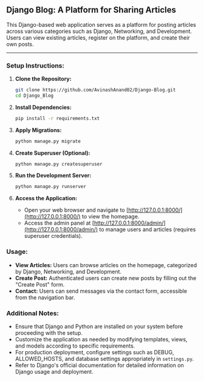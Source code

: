 
## Django Blog: A Platform for Sharing Articles

This Django-based web application serves as a platform for posting articles across various categories such as Django, Networking, and Development. Users can view existing articles, register on the platform, and create their own posts.

---

### Setup Instructions:

1. **Clone the Repository:**
   ```bash
   git clone https://github.com/AvinashAnand02/Django-Blog.git
   cd Django_Blog
   ```

2. **Install Dependencies:**
   ```bash
   pip install -r requirements.txt
   ```

3. **Apply Migrations:**
   ```bash
   python manage.py migrate
   ```

4. **Create Superuser (Optional):**
   ```bash
   python manage.py createsuperuser
   ```

5. **Run the Development Server:**
   ```bash
   python manage.py runserver
   ```

6. **Access the Application:**
   - Open your web browser and navigate to [http://127.0.0.1:8000/](http://127.0.0.1:8000/) to view the homepage.
   - Access the admin panel at [http://127.0.0.1:8000/admin/](http://127.0.0.1:8000/admin/) to manage users and articles (requires superuser credentials).

### Usage:

- **View Articles:** Users can browse articles on the homepage, categorized by Django, Networking, and Development.
- **Create Post:** Authenticated users can create new posts by filling out the "Create Post" form.
- **Contact:** Users can send messages via the contact form, accessible from the navigation bar.

### Additional Notes:

- Ensure that Django and Python are installed on your system before proceeding with the setup.
- Customize the application as needed by modifying templates, views, and models according to specific requirements.
- For production deployment, configure settings such as DEBUG, ALLOWED_HOSTS, and database settings appropriately in `settings.py`.
- Refer to Django's official documentation for detailed information on Django usage and deployment.

